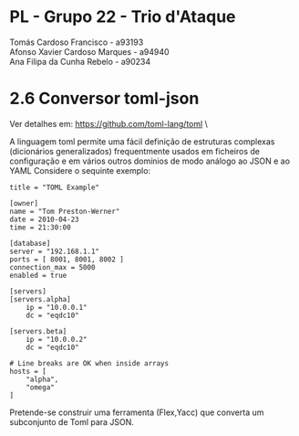 # PL - Grupo 22 - Trio d'Ataque

  Tomás Cardoso Francisco - a93193\
  Afonso Xavier Cardoso Marques - a94940\
  Ana Filipa da Cunha Rebelo - a90234

# 2.6 Conversor toml-json

Ver detalhes em: https://github.com/toml-lang/toml \

A linguagem toml permite uma fácil definição de estruturas complexas (dicionários generalizados) frequentmente usados em
ficheiros de configuração e em vários outros domínios de modo análogo ao JSON e ao YAML
Considere o sequinte exemplo:

	title = "TOML Example"

	[owner]
	name = "Tom Preston-Werner"
	date = 2010-04-23
	time = 21:30:00

	[database]
	server = "192.168.1.1"
	ports = [ 8001, 8001, 8002 ]
	connection_max = 5000
	enabled = true

	[servers]
	[servers.alpha]
	    ip = "10.0.0.1"
	    dc = "eqdc10"

	[servers.beta]
	    ip = "10.0.0.2"
	    dc = "eqdc10"

	# Line breaks are OK when inside arrays
	hosts = [
	    "alpha",
	    "omega"
	]

Pretende-se construir uma ferramenta (Flex,Yacc) que converta um subconjunto de Toml para JSON.
